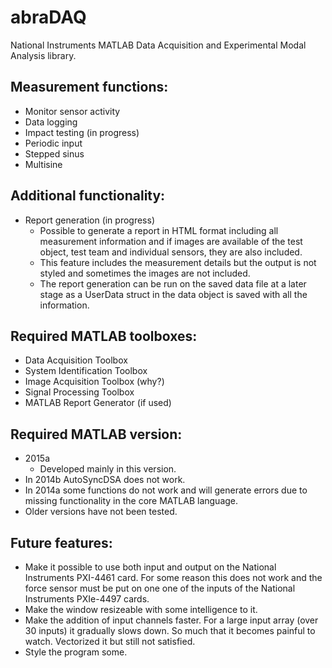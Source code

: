 # abraDAQ

National Instruments MATLAB Data Acquisition and Experimental Modal Analysis library.

## Measurement functions:
- Monitor sensor activity
- Data logging
- Impact testing (in progress)
- Periodic input
- Stepped sinus
- Multisine

## Additional functionality:
- Report generation (in progress)
  - Possible to generate a report in HTML format including all measurement information and if images are available of the test object, test team and individual sensors, they are also included.
  - This feature includes the measurement details but the output is not styled and sometimes the images are not included.
  - The report generation can be run on the saved data file at a later stage as a UserData struct in the data object is saved with all the information.

## Required MATLAB toolboxes:
- Data Acquisition Toolbox
- System Identification Toolbox
- Image Acquisition Toolbox (why?)
- Signal Processing Toolbox
- MATLAB Report Generator (if used)

## Required MATLAB version:
- 2015a
  - Developed mainly in this version.
- In 2014b AutoSyncDSA does not work.
- In 2014a some functions do not work and will generate errors due to missing functionality in the core MATLAB language.
- Older versions have not been tested.

## Future features:
- Make it possible to use both input and output on the National Instruments PXI-4461 card. For some reason this does not work and the force sensor must be put on one one of the inputs of the National Instruments PXIe-4497 cards.
- Make the window resizeable with some intelligence to it.
- Make the addition of input channels faster. For a large input array (over 30 inputs) it gradually slows down. So much that it becomes painful to watch. Vectorized it but still not satisfied.
- Style the program some.